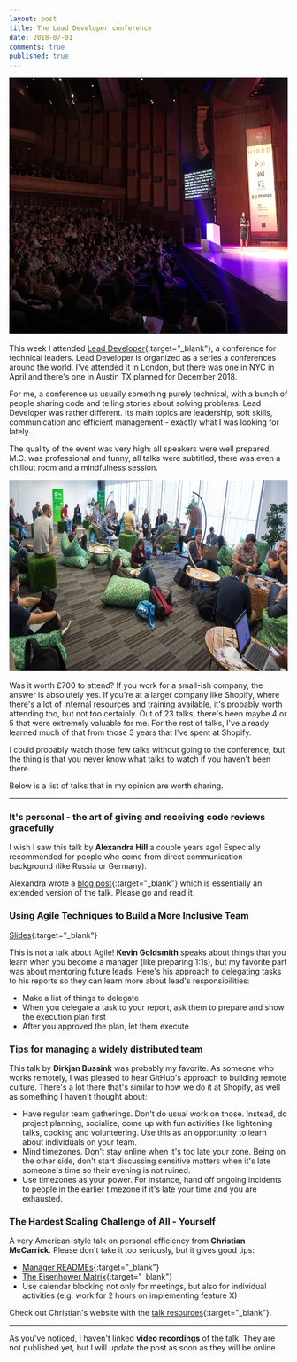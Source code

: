 ```yaml
---
layout: post
title: The Lead Developer conference
date: 2018-07-01
comments: true
published: true
---
```


<img src="/assets/post-images/lead-dev/conf.jpg" width="600" height="463" style="margin: 0 auto;" />

This week I attended [Lead Developer](https://london2018.theleaddeveloper.com/){:target="_blank"}, a conference for technical leaders. Lead Developer is organized as a series a conferences around the world. I've attended it in London, but there was one in NYC in April and there's one in Austin TX planned for December 2018.

For me, a conference us usually something purely technical, with a bunch of people sharing code and telling stories about solving problems. Lead Developer was rather different. Its main topics are leadership, soft skills, communication and efficient management - exactly what I was looking for lately.

The quality of the event was very high: all speakers were well prepared, M.C. was professional and funny, all talks were subtitled, there was even a chillout room and a mindfulness session.

<img src="/assets/post-images/lead-dev/chill.jpg" width="738" height="345" style="margin: 0 auto;" />

Was it worth £700 to attend? If you work for a small-ish company, the answer is absolutely yes. If you're at a larger company like Shopify, where there's a lot of internal resources and training available, it's probably worth attending too, but not too certainly. Out of 23 talks, there's been maybe 4 or 5 that were extremely valuable for me. For the rest of talks, I've already learned much of that from those 3 years that I've spent at Shopify.

I could probably watch those few talks without going to the conference, but the thing is that you never know what talks to watch if you haven't been there.

Below is a list of talks that in my opinion are worth sharing.

---

### It's personal - the art of giving and receiving code reviews gracefully

I wish I saw this talk by **Alexandra Hill** a couple years ago! Especially recommended for people who come from direct communication background (like Russia or Germany).

Alexandra wrote a [blog post](http://www.alexandra-hill.com/2018/06/25/the-art-of-giving-and-receiving-code-reviews/){:target="_blank"} which is essentially an extended version of the talk. Please go and read it.

### Using Agile Techniques to Build a More Inclusive Team

[Slides](https://www.slideshare.net/kevingoldsmith/agile-techniques-for-lead-developers/){:target="_blank"}

This is not a talk about Agile! **Kevin Goldsmith** speaks about things that you learn when you become a manager (like preparing 1:1s), but my favorite part was about mentoring future leads. Here's his approach to delegating tasks to his reports so they can learn more about lead's responsibilities:

- Make a list of things to delegate
- When you delegate a task to your report, ask them to prepare and show the execution plan first
- After you approved the plan, let them execute

### Tips for managing a widely distributed team

This talk by **Dirkjan Bussink** was probably my favorite. As someone who works remotely, I was pleased to hear GitHub's approach to building remote culture. There's a lot there that's similar to how we do it at Shopify, as well as something I haven't thought about:

- Have regular team gatherings. Don't do usual work on those. Instead, do project planning, socialize, come up with fun activities like lightening talks, cooking and volunteering. Use this as an opportunity to learn about individuals on your team.
- Mind timezones. Don't stay online when it's too late your zone. Being on the other side, don't start discussing sensitive matters when it's late someone's time so their evening is not ruined.
- Use timezones as your power. For instance, hand off ongoing incidents to people in the earlier timezone if it's late your time and you are exhausted.

### The Hardest Scaling Challenge of All - Yourself

A very American-style talk on personal efficiency from **Christian McCarrick**. Please don't take it too seriously, but it gives good tips:

- [Manager READMEs](https://www.managerreadme.com/){:target="_blank"}
- [The Eisenhower Matrix](https://jamesclear.com/eisenhower-box){:target="_blank"}
- Use calendar blocking not only for meetings, but also for individual activities (e.g. work for 2 hours on implementing feature X)

Check out Christian's website with the [talk resources](http://simpleleadership.io/leaddev/){:target="_blank"}.

---

As you've noticed, I haven't linked **video recordings** of the talk. They are not published yet, but I will update the post as soon as they will be online.

